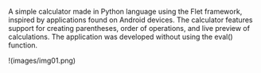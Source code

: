 A simple calculator made in Python language using the Flet framework, inspired by applications found on Android devices.
The calculator features support for creating parentheses, order of operations, and live preview of calculations.
The application was developed without using the eval() function.

!(images/img01.png)
